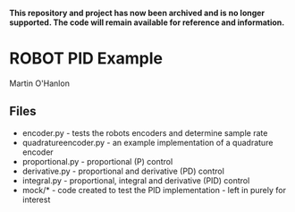 **This repository and project has now been archived and is no longer supported. The code will remain available for reference and information.**

# ROBOT PID Example

Martin O'Hanlon

## Files

* encoder.py - tests the robots encoders and determine sample rate
* quadratureencoder.py - an example implementation of a quadrature encoder
* proportional.py - proportional (P) control
* derivative.py - proportional and derivative (PD) control
* integral.py - proportional, integral and derivative (PID) control
* mock/* - code created to test the PID implementation - left in purely for interest
